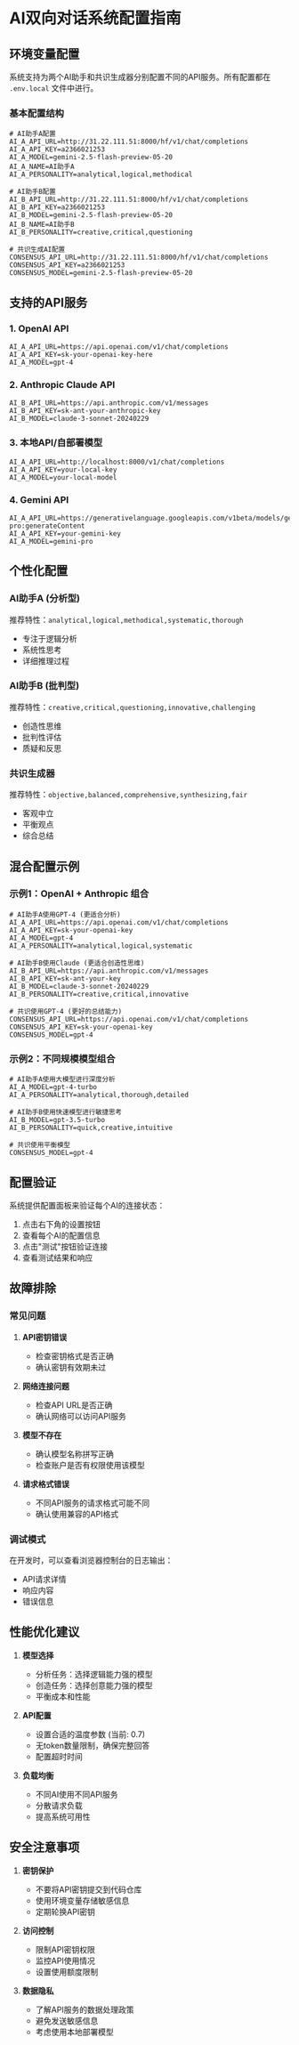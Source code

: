 # AI双向对话系统配置指南

## 环境变量配置

系统支持为两个AI助手和共识生成器分别配置不同的API服务。所有配置都在 `.env.local` 文件中进行。

### 基本配置结构

```env
# AI助手A配置
AI_A_API_URL=http://31.22.111.51:8000/hf/v1/chat/completions
AI_A_API_KEY=a2366021253
AI_A_MODEL=gemini-2.5-flash-preview-05-20
AI_A_NAME=AI助手A
AI_A_PERSONALITY=analytical,logical,methodical

# AI助手B配置
AI_B_API_URL=http://31.22.111.51:8000/hf/v1/chat/completions
AI_B_API_KEY=a2366021253
AI_B_MODEL=gemini-2.5-flash-preview-05-20
AI_B_NAME=AI助手B
AI_B_PERSONALITY=creative,critical,questioning

# 共识生成AI配置
CONSENSUS_API_URL=http://31.22.111.51:8000/hf/v1/chat/completions
CONSENSUS_API_KEY=a2366021253
CONSENSUS_MODEL=gemini-2.5-flash-preview-05-20
```

## 支持的API服务

### 1. OpenAI API
```env
AI_A_API_URL=https://api.openai.com/v1/chat/completions
AI_A_API_KEY=sk-your-openai-key-here
AI_A_MODEL=gpt-4
```

### 2. Anthropic Claude API
```env
AI_B_API_URL=https://api.anthropic.com/v1/messages
AI_B_API_KEY=sk-ant-your-anthropic-key
AI_B_MODEL=claude-3-sonnet-20240229
```

### 3. 本地API/自部署模型
```env
AI_A_API_URL=http://localhost:8000/v1/chat/completions
AI_A_API_KEY=your-local-key
AI_A_MODEL=your-local-model
```

### 4. Gemini API
```env
AI_A_API_URL=https://generativelanguage.googleapis.com/v1beta/models/gemini-pro:generateContent
AI_A_API_KEY=your-gemini-key
AI_A_MODEL=gemini-pro
```

## 个性化配置

### AI助手A (分析型)
推荐特性：`analytical,logical,methodical,systematic,thorough`
- 专注于逻辑分析
- 系统性思考
- 详细推理过程

### AI助手B (批判型)
推荐特性：`creative,critical,questioning,innovative,challenging`
- 创造性思维
- 批判性评估
- 质疑和反思

### 共识生成器
推荐特性：`objective,balanced,comprehensive,synthesizing,fair`
- 客观中立
- 平衡观点
- 综合总结

## 混合配置示例

### 示例1：OpenAI + Anthropic 组合
```env
# AI助手A使用GPT-4 (更适合分析)
AI_A_API_URL=https://api.openai.com/v1/chat/completions
AI_A_API_KEY=sk-your-openai-key
AI_A_MODEL=gpt-4
AI_A_PERSONALITY=analytical,logical,systematic

# AI助手B使用Claude (更适合创造性思维)
AI_B_API_URL=https://api.anthropic.com/v1/messages
AI_B_API_KEY=sk-ant-your-key
AI_B_MODEL=claude-3-sonnet-20240229
AI_B_PERSONALITY=creative,critical,innovative

# 共识使用GPT-4 (更好的总结能力)
CONSENSUS_API_URL=https://api.openai.com/v1/chat/completions
CONSENSUS_API_KEY=sk-your-openai-key
CONSENSUS_MODEL=gpt-4
```

### 示例2：不同规模模型组合
```env
# AI助手A使用大模型进行深度分析
AI_A_MODEL=gpt-4-turbo
AI_A_PERSONALITY=analytical,thorough,detailed

# AI助手B使用快速模型进行敏捷思考
AI_B_MODEL=gpt-3.5-turbo
AI_B_PERSONALITY=quick,creative,intuitive

# 共识使用平衡模型
CONSENSUS_MODEL=gpt-4
```

## 配置验证

系统提供配置面板来验证每个AI的连接状态：

1. 点击右下角的设置按钮
2. 查看每个AI的配置信息
3. 点击"测试"按钮验证连接
4. 查看测试结果和响应

## 故障排除

### 常见问题

1. **API密钥错误**
   - 检查密钥格式是否正确
   - 确认密钥有效期未过

2. **网络连接问题**
   - 检查API URL是否正确
   - 确认网络可以访问API服务

3. **模型不存在**
   - 确认模型名称拼写正确
   - 检查账户是否有权限使用该模型

4. **请求格式错误**
   - 不同API服务的请求格式可能不同
   - 确认使用兼容的API格式

### 调试模式

在开发时，可以查看浏览器控制台的日志输出：
- API请求详情
- 响应内容
- 错误信息

## 性能优化建议

1. **模型选择**
   - 分析任务：选择逻辑能力强的模型
   - 创造任务：选择创意能力强的模型
   - 平衡成本和性能

2. **API配置**
   - 设置合适的温度参数 (当前: 0.7)
   - 无token数量限制，确保完整回答
   - 配置超时时间

3. **负载均衡**
   - 不同AI使用不同API服务
   - 分散请求负载
   - 提高系统可用性

## 安全注意事项

1. **密钥保护**
   - 不要将API密钥提交到代码仓库
   - 使用环境变量存储敏感信息
   - 定期轮换API密钥

2. **访问控制**
   - 限制API密钥权限
   - 监控API使用情况
   - 设置使用额度限制

3. **数据隐私**
   - 了解API服务的数据处理政策
   - 避免发送敏感信息
   - 考虑使用本地部署模型